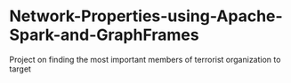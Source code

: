 # Network-Properties-using-Apache-Spark-and-GraphFrames
Project on finding the most important members of terrorist organization to target
